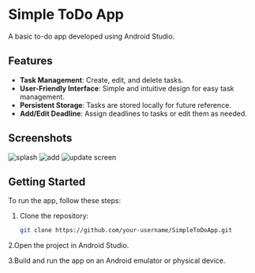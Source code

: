 # Simple ToDo App

A basic to-do app developed using Android Studio.

## Features

- **Task Management**: Create, edit, and delete tasks.
- **User-Friendly Interface**: Simple and intuitive design for easy task management.
- **Persistent Storage**: Tasks are stored locally for future reference.
- **Add/Edit Deadline**: Assign deadlines to tasks or edit them as needed.

## Screenshots

![splash](https://github.com/shawmiyaMZ/To-Do-App/assets/114656363/04b74603-c9f7-41cc-a11b-d976342ff6c8)
![add ](https://github.com/shawmiyaMZ/To-Do-App/assets/114656363/2d7dd073-f881-45a1-ad8c-bdc8496bc3bc)
![update screen](https://github.com/shawmiyaMZ/To-Do-App/assets/114656363/2c832e70-e227-493d-a0c3-5ae5e351b694)


## Getting Started

To run the app, follow these steps:

1. Clone the repository:

   ```bash
   git clone https://github.com/your-username/SimpleToDoApp.git
2.Open the project in Android Studio.

3.Build and run the app on an Android emulator or physical device.
